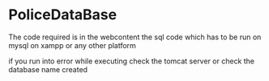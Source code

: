 # PoliceDataBase

The code required is in the webcontent
the sql code which has to be run on mysql on xampp or any other platform

if you run into error while executing 
check the tomcat server or check the database name created 
